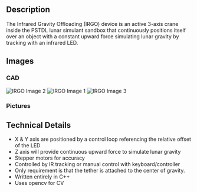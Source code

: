 ## Description
The Infrared Gravity Offloading (IRGO) device is an active 3-axis crane inside the PSTDL lunar simulant sandbox that continuously positions itself over an object with a constant upward force simulating lunar gravity by tracking with an infrared LED.

## Images
### CAD
![IRGO Image 2](/facilities/irgo/gravity-offload.png)
![IRGO Image 1](/facilities/irgo/GA_Assembly3.png)
![IRGO Image 3](/facilities/irgo/mark-III-diagram.jpg)

### Pictures

## Technical Details
* X & Y axis are positioned by a control loop referencing the relative offset of the LED
* Z axis will provide continuous upward force to simulate lunar gravity
* Stepper motors for accuracy
* Controlled by IR tracking or manual control with keyboard/controller
* Only requirement is that the tether is attached to the center of gravity.
* Written entirely in C++
* Uses opencv for CV